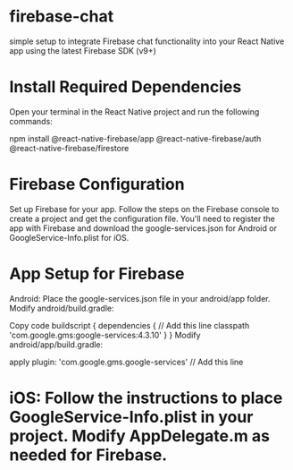 # firebase-chat
simple setup to integrate Firebase chat functionality into your React Native app using the latest Firebase SDK (v9+)



# Install Required Dependencies

Open your terminal in the React Native project and run the following commands:

npm install @react-native-firebase/app @react-native-firebase/auth @react-native-firebase/firestore

# Firebase Configuration

Set up Firebase for your app. Follow the steps on the Firebase console to create a project and get the configuration file. You'll need to register the app with Firebase and download the google-services.json for Android or GoogleService-Info.plist for iOS.

# App Setup for Firebase

Android: Place the google-services.json file in your android/app folder.
Modify android/build.gradle:


Copy code
buildscript {
  dependencies {
    // Add this line
    classpath 'com.google.gms:google-services:4.3.10'
  }
}
Modify android/app/build.gradle:


apply plugin: 'com.google.gms.google-services' // Add this line


# iOS: Follow the instructions to place GoogleService-Info.plist in your project. Modify AppDelegate.m as needed for Firebase.
